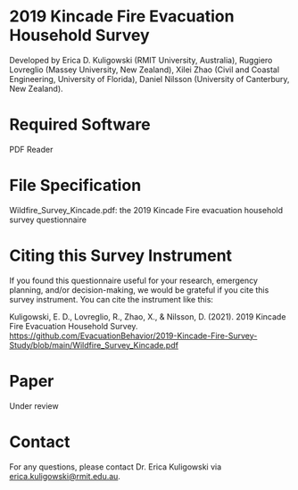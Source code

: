 # 2019 Kincade Fire Evacuation Household Survey
Developed by Erica D. Kuligowski (RMIT University, Australia), Ruggiero Lovreglio (Massey University, New Zealand), Xilei Zhao (Civil and Coastal Engineering, University of Florida), Daniel Nilsson (University of Canterbury, New Zealand).

# Required Software
PDF Reader

# File Specification
Wildfire_Survey_Kincade.pdf: the 2019 Kincade Fire evacuation household survey questionnaire

# Citing this Survey Instrument
If you found this questionnaire useful for your research, emergency planning, and/or decision-making, we would be grateful if you cite this survey instrument. You can cite the instrument like this:

Kuligowski, E. D., Lovreglio, R., Zhao, X., & Nilsson, D. (2021). 2019 Kincade Fire Evacuation Household Survey. https://github.com/EvacuationBehavior/2019-Kincade-Fire-Survey-Study/blob/main/Wildfire_Survey_Kincade.pdf

# Paper
Under review

# Contact
For any questions, please contact Dr. Erica Kuligowski via erica.kuligowski@rmit.edu.au.

